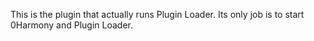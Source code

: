 This is the plugin that actually runs Plugin Loader. Its only job is to start 0Harmony and Plugin Loader.
